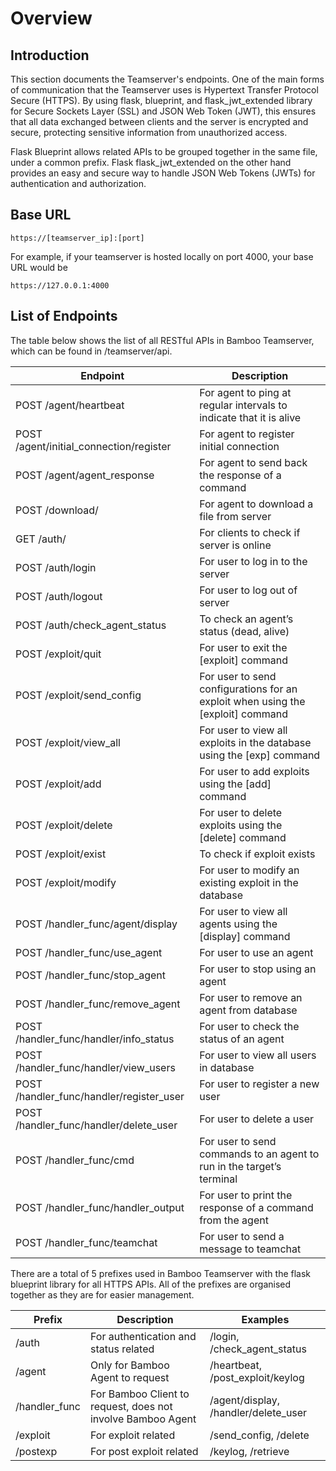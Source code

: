 # Overview

## Introduction
This section documents the Teamserver's endpoints. One of the main forms of communication that the Teamserver uses is Hypertext Transfer Protocol Secure (HTTPS). By using flask, blueprint, and flask_jwt_extended library for Secure Sockets Layer (SSL) and JSON Web Token (JWT), this ensures that all data exchanged between clients and the server is encrypted and secure, protecting sensitive information from unauthorized access. 

Flask Blueprint allows related APIs to be grouped together in the same file, under a common prefix. Flask flask_jwt_extended on the other hand provides an easy and secure way to handle JSON Web Tokens (JWTs) for authentication and authorization.

## Base URL

```
https://[teamserver_ip]:[port]
```
For example, if your teamserver is hosted locally on port 4000, your base URL would be

```
https://127.0.0.1:4000
```

## List of Endpoints

The table below shows the list of all RESTful APIs in Bamboo Teamserver, which can be found in /teamserver/api.

|Endpoint|Description|
|--------|-----------|
|POST /agent/heartbeat|For agent to ping at regular intervals to indicate that it is alive|
|POST /agent/initial_connection/register|For agent to register initial connection|
|POST /agent/agent_response|For agent to send back the response of a command|
|POST /download/<filename>|For agent to download a file from server|
|GET /auth/|For clients to check if server is online|
|POST /auth/login|For user to log in to the server|
|POST /auth/logout|For user to log out of server|
|POST /auth/check_agent_status|To check an agent’s status (dead, alive)|
|POST /exploit/quit|For user to exit the [exploit] command|
|POST /exploit/send_config|For user to send configurations for an exploit when using the [exploit] command|
|POST /exploit/view_all|For user to view all exploits in the database using the [exp] command|
|POST /exploit/add|For user to add exploits using the [add] command|
|POST /exploit/delete|For user to delete exploits using the [delete] command|
|POST /exploit/exist|To check if exploit exists|
|POST /exploit/modify|For user to modify an existing exploit in the database|
|POST /handler_func/agent/display|For user to view all agents using the [display] command|
|POST /handler_func/use_agent|For user to use an agent|
|POST /handler_func/stop_agent|For user to stop using an agent|
|POST /handler_func/remove_agent|For user to remove an agent from database|
|POST /handler_func/handler/info_status|For user to check the status of an agent|
|POST /handler_func/handler/view_users|For user to view all users in database|
|POST /handler_func/handler/register_user|For user to register a new user|
|POST /handler_func/handler/delete_user|For user to delete a user|
|POST /handler_func/cmd|For user to send commands to an agent to run in the target’s terminal|
|POST /handler_func/handler_output|For user to print the response of a command from the agent|
|POST /handler_func/teamchat|For user to send a message to teamchat|

There are a total of 5 prefixes used in Bamboo Teamserver with the flask blueprint library for all HTTPS APIs. All of the prefixes are organised together as they are for easier management.

|Prefix|Description|Examples|
|------|-----------|--------|
|/auth|For authentication and status related|/login, /check_agent_status|
|/agent|Only for Bamboo Agent to request|/heartbeat, /post_exploit/keylog|
|/handler_func|For Bamboo Client to request, does not involve Bamboo Agent|/agent/display, /handler/delete_user|
|/exploit|For exploit related|/send_config, /delete|
|/postexp|For post exploit related|/keylog, /retrieve|
